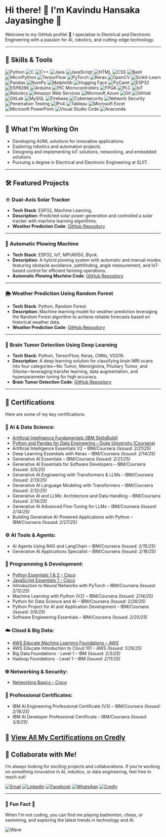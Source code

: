 # Hi there! 👋 I'm Kavindu Hansaka Jayasinghe 🌟

Welcome to my GitHub profile! 🚀 I specialize in Electrical and Electronic Engineering with a passion for AI, robotics, and cutting-edge technology.

---

## 🌟 **Skills & Tools**

![Python](https://img.shields.io/badge/-Python-3776AB?logo=python&logoColor=white&style=flat)
![C](https://img.shields.io/badge/-C-A8B9CC?logo=c&logoColor=white&style=flat)
![C++](https://img.shields.io/badge/-C++-00599C?logo=cplusplus&logoColor=white&style=flat)
![Java](https://img.shields.io/badge/-Java-007396?logo=java&logoColor=white&style=flat)
![JavaScript](https://img.shields.io/badge/-JavaScript-F7DF1E?logo=javascript&logoColor=black&style=flat)
![HTML](https://img.shields.io/badge/-HTML-E34F26?logo=html5&logoColor=white&style=flat)
![CSS](https://img.shields.io/badge/-CSS-1572B6?logo=css3&logoColor=white&style=flat)
![Bash](https://img.shields.io/badge/-Bash-4EAA25?logo=gnubash&logoColor=white&style=flat)
![MicroPython](https://img.shields.io/badge/-MicroPython-00A4EF?logo=python&logoColor=white&style=flat)
![TensorFlow](https://img.shields.io/badge/-TensorFlow-FF6F00?logo=tensorflow&logoColor=white&style=flat)
![PyTorch](https://img.shields.io/badge/-PyTorch-EE4C2C?logo=pytorch&logoColor=white&style=flat)
![Keras](https://img.shields.io/badge/-Keras-D00000?logo=keras&logoColor=white&style=flat)
![OpenCV](https://img.shields.io/badge/-OpenCV-5C3EE8?logo=opencv&logoColor=white&style=flat)
![Scikit-Learn](https://img.shields.io/badge/-Scikit%20Learn-F7931E?logo=scikit-learn&logoColor=white&style=flat)
![Pandas](https://img.shields.io/badge/-Pandas-150458?logo=pandas&logoColor=white&style=flat)
![NumPy](https://img.shields.io/badge/-NumPy-013243?logo=numpy&logoColor=white&style=flat)
![Matplotlib](https://img.shields.io/badge/-Matplotlib-2C6AB7?logo=scipy&logoColor=white&style=flat)
![Hugging Face](https://img.shields.io/badge/-Hugging%20Face-FF8C00?logo=huggingface&logoColor=white&style=flat)
![PyCaret](https://img.shields.io/badge/-PyCaret-000000?logo=python&logoColor=white&style=flat)
![ESP32](https://img.shields.io/badge/-ESP32-8C9191?logo=espressif&logoColor=white&style=flat) 
![ESP8266](https://img.shields.io/badge/-ESP8266-8C9191?logo=espressif&logoColor=white&style=flat)
![Arduino](https://img.shields.io/badge/-Arduino-00979D?logo=arduino&logoColor=white&style=flat)
![PIC Microcontrollers](https://img.shields.io/badge/-PIC%20Microcontrollers-00BFFF?style=flat)
![FPGA](https://img.shields.io/badge/-FPGA-0071C5?logo=intel&logoColor=white&style=flat)
![PLC](https://img.shields.io/badge/-PLC-FF5733?style=flat)
![IoT](https://img.shields.io/badge/-IoT-00A9E0?logo=raspberrypi&logoColor=white&style=flat)
![Robotics](https://img.shields.io/badge/-Robotics-000000?style=flat)
![Amazon Web Services](https://img.shields.io/badge/-AWS-FF9900?logo=amazonaws&logoColor=white&style=flat)
![Microsoft Azure](https://img.shields.io/badge/-Microsoft%20Azure-0089D6?logo=microsoftazure&logoColor=white&style=flat)
![Git](https://img.shields.io/badge/-Git-F05032?logo=git&logoColor=white&style=flat)
![GitHub](https://img.shields.io/badge/-GitHub-181717?logo=github&logoColor=white&style=flat)
![GitLab](https://img.shields.io/badge/-GitLab-FC6D26?logo=gitlab&logoColor=white&style=flat)
![MySQL](https://img.shields.io/badge/-MySQL-4479A1?logo=mysql&logoColor=white&style=flat)
![Firebase](https://img.shields.io/badge/-Firebase-FFCA28?logo=firebase&logoColor=black&style=flat)
![Cybersecurity](https://img.shields.io/badge/-Cybersecurity-5C2D91?logo=microsoftdefender&logoColor=white&style=flat)
![Network Security](https://img.shields.io/badge/-Network%20Security-0078D7?logo=letsencrypt&logoColor=white&style=flat)
![Penetration Testing](https://img.shields.io/badge/-Penetration%20Testing-E34C26?style=flat)
![IPv4](https://img.shields.io/badge/-IPv4-0078D7?style=flat)
![Tableau](https://img.shields.io/badge/-Tableau-E97627?logo=tableau&logoColor=white&style=flat)
![Microsoft Excel](https://img.shields.io/badge/-Microsoft%20Excel-217346?logo=microsoftexcel&logoColor=white&style=flat)
![Microsoft PowerPoint](https://img.shields.io/badge/-PowerPoint-B7472A?logo=microsoftpowerpoint&logoColor=white&style=flat)
![Visual Studio Code](https://img.shields.io/badge/-VS%20Code-007ACC?logo=visualstudiocode&logoColor=white&style=flat)
![Anaconda](https://img.shields.io/badge/-Anaconda-44A833?logo=anaconda&logoColor=white&style=flat)

---

## 🚀 **What I'm Working On**

- Developing AI/ML solutions for innovative applications.
- Exploring robotics and automation projects.
- Designing and implementing IoT solutions, networking, and embedded solutions
- Pursuing a degree in Electrical and Electronic Engineering at SLIIT.

---

## 🛠️ **Featured Projects**

### ☀️ **Dual-Axis Solar Tracker**
- **Tech Stack**: ESP32, Machine Learning.
- **Description**: Predicted solar power generation and controlled a solar tracker with machine learning algorithms.
- **Weather Prediction Code**: [GitHub Repository](https://github.com/kavindu26589/Dual-Axis-Solar-Tracker-Project)
  
---

### 🤖 **Automatic Plowing Machine**
- **Tech Stack**: ESP32, IoT, MPU6050, Blynk.
- **Description**: A hybrid plowing system with automatic and manual modes featuring obstacle avoidance, pathfinding, angle measurement, and IoT-based control for efficient farming operations.
- **Automatic Plowing Machine Code**: [GitHub Repository](https://github.com/kavindu26589/Automatic_Plowing_Machine)
  
---

### 🌦️ **Weather Prediction Using Random Forest**
- **Tech Stack**: Python, Random Forest.
- **Description**: Machine learning model for weather prediction leveraging the Random Forest algorithm to achieve reliable forecasts based on historical weather data.
- **Weather Prediction Code**: [GitHub Repository](https://github.com/kavindu26589/Weather-Prediction)
  
---
  
### 🧠 **Brain Tumor Detection Using Deep Learning**
- **Tech Stack**: Python, TensorFlow, Keras, CNNs, VGG16.
- **Description**: A deep learning solution for classifying brain MRI scans into four categories—No Tumor, Meningioma, Pituitary Tumor, and Glioma—leveraging transfer learning, data augmentation, and hyperparameter tuning for high accuracy.
- **Brain Tumor Detection Code**: [GitHub Repository](https://github.com/kavindu26589/Brain-Tumor-Detection-Using-Deep-Learning)
  
---

## 🏅 **Certifications**

Here are some of my key certifications:

### 🧠 AI & Data Science:
- [Artificial Intelligence Fundamentals (IBM SkillsBuild)](https://www.credly.com/badges/e56deb8b-4fe6-4756-918c-ebb2a9d1d80d/public_url)
- [Python and Pandas for Data Engineering – Duke University (Coursera)](https://coursera.org/verify/T1OM0SV09WB2)
- Artificial Intelligence Essentials V2 – IBM/Coursera *(Issued: 2/21/25)*
- Deep Learning Essentials with Keras – IBM/Coursera *(Issued: 2/14/25)*
- Generative AI Essentials – IBM/Coursera *(Issued: 2/21/25)*
- Generative AI Essentials for Software Developers – IBM/Coursera *(Issued: 3/5/25)*
- Generative AI Engineering with Transformers & LLMs – IBM/Coursera *(Issued: 2/13/25)*
- Generative AI Language Modeling with Transformers – IBM/Coursera *(Issued: 2/12/25)*
- Generative AI and LLMs: Architecture and Data Handling – IBM/Coursera *(Issued: 2/14/25)*
- Generative AI Advanced Fine-Tuning for LLMs – IBM/Coursera *(Issued: 2/14/25)*
- Building Generative AI-Powered Applications with Python – IBM/Coursera *(Issued: 2/27/25)*

### ⚙️ AI Tools & Agents:
- AI Agents Using RAG and LangChain – IBM/Coursera *(Issued: 2/15/25)*
- Generative AI Applications Specialist – IBM/Coursera *(Issued: 2/16/25)*

### 🔧 Programming & Development:
- [Python Essentials 1 & 2 – Cisco](https://www.credly.com/badges/75510adb-0c77-42c5-9dae-4840e304cabe/public_url)
- [JavaScript Essentials 1 – Cisco](https://www.credly.com/badges/7e75fad7-369e-4940-81dd-9dada8444710/public_url)
- Introduction to Neural Networks with PyTorch – IBM/Coursera *(Issued: 2/12/25)*
- Machine Learning with Python (V2) – IBM/Coursera *(Issued: 2/14/25)*
- Python for Data Science and AI – IBM/Coursera *(Issued: 2/26/25)*
- Python Project for AI and Application Development – IBM/Coursera *(Issued: 3/9/25)*
- Software Engineering Essentials – IBM/Coursera *(Issued: 2/20/25)*

### ☁️ Cloud & Big Data:
- [AWS Educate Machine Learning Foundations – AWS](https://www.credly.com/badges/e6a04231-1c3d-4906-9b83-d4afe366181b/public_url)
- AWS Educate Introduction to Cloud 101 – AWS *(Issued: 1/29/25)*
- Big Data Foundations - Level 1 – IBM *(Issued: 2/3/25)*
- Hadoop Foundations - Level 1 – IBM *(Issued: 2/11/25)*

### 🌐 Networking & Security:
- [Networking Basics – Cisco](https://www.credly.com/badges/e6dfbc96-7382-48cd-ade1-fbe03687d08a/public_url)

### 📄 Professional Certificates:
- IBM AI Engineering Professional Certificate (V3) – IBM/Coursera *(Issued: 2/16/25)*
- IBM AI Developer Professional Certificate – IBM/Coursera *(Issued: 3/9/25)*

📜 [View All My Certifications on Credly](https://www.credly.com/users/kavindu-hansaka-jayasinghe/badges)
---

## 🤝 **Collaborate with Me!**
I’m always looking for exciting projects and collaborations. If you’re working on something innovative in AI, robotics, or data engineering, feel free to reach out!

[![Email](https://img.shields.io/badge/-Email-blue?logo=gmail&logoColor=white)](mailto:khjayasinghe26589@gmail.com)
[![LinkedIn](https://img.shields.io/badge/-LinkedIn-blue?logo=linkedin&logoColor=white)](https://www.linkedin.com/in/kavindu-hansaka-jayasinghe)
[![Facebook](https://img.shields.io/badge/-Facebook-1877F2?logo=facebook&logoColor=white)](https://www.facebook.com/kavinduhansaka.jayasinghe)
[![WhatsApp](https://img.shields.io/badge/-WhatsApp-25D366?logo=whatsapp&logoColor=white)](https://wa.me/+94712791378)
[![Credly](https://img.shields.io/badge/-Certifications-orange?style=flat)](https://www.credly.com/users/kavindu-hansaka-jayasinghe)

---

### 🎵 **Fun Fact** 🌟
When I'm not coding, you can find me playing badminton, chess, or swimming, and exploring the latest trends in technology and AI.

![Wave](https://github.com/username/username/raw/main/assets/wave.gif)
